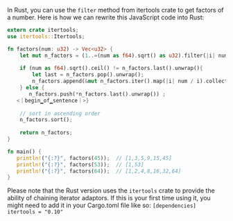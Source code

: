 In Rust, you can use the `filter` method from itertools crate to get factors of a number. Here is how we can rewrite this JavaScript code into Rust:

```rust
extern crate itertools;
use itertools::Itertools;

fn factors(num: u32) -> Vec<u32> {
    let mut n_factors = (1..=(num as f64).sqrt() as u32).filter(|i| num % i == 0).collect_vec();
    
    if (num as f64).sqrt().ceil() != n_factors.last().unwrap(){
        let last = n_factors.pop().unwrap();
        n_factors.append(&mut n_factors.iter().map(|i| num / i).collect_vec()); 
    } else {
       n_factors.push(*n_factors.last().unwrap()) ;
   <｜begin▁of▁sentence｜>}
    
    // sort in ascending order
    n_factors.sort();
    
    return n_factors;
}

fn main() {
   println!("{:?}", factors(45));  // [1,3,5,9,15,45]
   println!("{:?}", factors(53));  // [1,53]
   println!("{:?}", factors(64));  // [1,2,4,8,16,32,64]
}
```
Please note that the Rust version uses the `itertools` crate to provide the ability of chaining iterator adaptors. If this is your first time using it, you might need to add it in your Cargo.toml file like so: `[dependencies] itertools = "0.10"`

